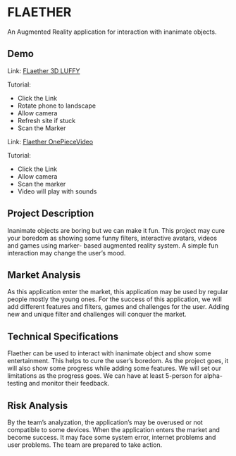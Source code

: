 # FLAETHER

An Augmented Reality application for interaction with inanimate objects.

## Demo
Link: [FLaether 3D LUFFY](https://johnbenedictcastillo.github.io/bscsA/lescano-rosal/)

Tutorial:
* Click the Link
* Rotate phone to landscape
* Allow camera
* Refresh site if stuck
* Scan the Marker

Link: [Flaether OnePieceVideo](https://johnbenedictcastillo.github.io/bscsA/lescano-rosal/ar-marker-video)

Tutorial:
* Click the Link
* Allow camera
* Scan the marker
* Video will play with sounds

## Project Description

Inanimate objects are boring but we can make it fun. This project may cure your boredom as showing some funny filters, interactive avatars, videos and games using marker- based augmented reality system. A simple fun interaction may change the user’s mood.

## Market Analysis

As this application enter the market, this application may be used by regular people mostly the young ones. For the success of this application, we will add different features and filters, games and challenges for the user. Adding new and unique filter and challenges will conquer the market. 

## Technical Specifications

Flaether can be used to interact with inanimate object and show some entertainment. This helps to cure the user’s boredom. As the project goes, it will also show some progress while adding some features. We will set our limitations as the progress goes. We can have at least 5-person for alpha-testing and monitor their feedback. 

## Risk Analysis

By the team’s analyzation, the application’s may be overused or not compatible to some devices. When the application enters the market and become success. It may face some system error, internet problems and user problems. The team are prepared to take action.
